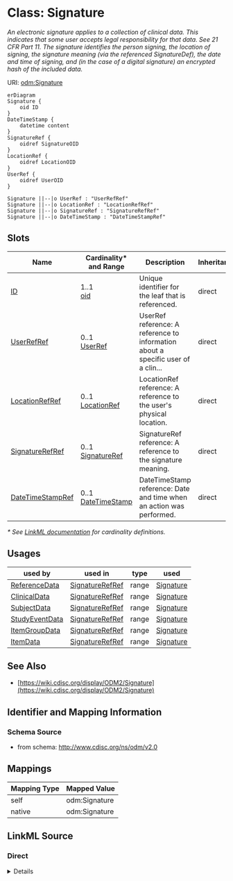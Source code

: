 # Class: Signature

_An electronic signature applies to a collection of clinical data. This indicates that some user accepts legal responsibility for that data. See 21 CFR Part 11. The signature identifies the person signing, the location of signing, the signature meaning (via the referenced SignatureDef), the date and time of signing, and (in the case of a digital signature) an encrypted hash of the included data._




URI: [odm:Signature](http://www.cdisc.org/ns/odm/v2.0/Signature)


```mermaid
erDiagram
Signature {
    oid ID  
}
DateTimeStamp {
    datetime content  
}
SignatureRef {
    oidref SignatureOID  
}
LocationRef {
    oidref LocationOID  
}
UserRef {
    oidref UserOID  
}

Signature ||--|o UserRef : "UserRefRef"
Signature ||--|o LocationRef : "LocationRefRef"
Signature ||--|o SignatureRef : "SignatureRefRef"
Signature ||--|o DateTimeStamp : "DateTimeStampRef"

```



<!-- no inheritance hierarchy -->


## Slots

| Name | Cardinality* and Range | Description | Inheritance |
| ---  | --- | --- | --- |
| [ID](ID.md) | 1..1 <br/> [oid](oid.md) | Unique identifier for the leaf that is referenced. | direct |
| [UserRefRef](UserRefRef.md) | 0..1 <br/> [UserRef](UserRef.md) | UserRef reference: A reference to information about a specific user of a clin... | direct |
| [LocationRefRef](LocationRefRef.md) | 0..1 <br/> [LocationRef](LocationRef.md) | LocationRef reference: A reference to the user's physical location. | direct |
| [SignatureRefRef](SignatureRefRef.md) | 0..1 <br/> [SignatureRef](SignatureRef.md) | SignatureRef reference: A reference to the signature meaning. | direct |
| [DateTimeStampRef](DateTimeStampRef.md) | 0..1 <br/> [DateTimeStamp](DateTimeStamp.md) | DateTimeStamp reference: Date and time when an action was performed. | direct |

_* See [LinkML documentation](https://linkml.io/linkml/schemas/slots.html#slot-cardinality) for cardinality definitions._




## Usages

| used by | used in | type | used |
| ---  | --- | --- | --- |
| [ReferenceData](ReferenceData.md) | [SignatureRefRef](SignatureRefRef.md) | range | [Signature](Signature.md) |
| [ClinicalData](ClinicalData.md) | [SignatureRefRef](SignatureRefRef.md) | range | [Signature](Signature.md) |
| [SubjectData](SubjectData.md) | [SignatureRefRef](SignatureRefRef.md) | range | [Signature](Signature.md) |
| [StudyEventData](StudyEventData.md) | [SignatureRefRef](SignatureRefRef.md) | range | [Signature](Signature.md) |
| [ItemGroupData](ItemGroupData.md) | [SignatureRefRef](SignatureRefRef.md) | range | [Signature](Signature.md) |
| [ItemData](ItemData.md) | [SignatureRefRef](SignatureRefRef.md) | range | [Signature](Signature.md) |






## See Also

* [https://wiki.cdisc.org/display/ODM2/Signature](https://wiki.cdisc.org/display/ODM2/Signature)

## Identifier and Mapping Information







### Schema Source


* from schema: http://www.cdisc.org/ns/odm/v2.0





## Mappings

| Mapping Type | Mapped Value |
| ---  | ---  |
| self | odm:Signature |
| native | odm:Signature |





## LinkML Source

<!-- TODO: investigate https://stackoverflow.com/questions/37606292/how-to-create-tabbed-code-blocks-in-mkdocs-or-sphinx -->

### Direct

<details>
```yaml
name: Signature
description: An electronic signature applies to a collection of clinical data. This
  indicates that some user accepts legal responsibility for that data. See 21 CFR
  Part 11. The signature identifies the person signing, the location of signing, the
  signature meaning (via the referenced SignatureDef), the date and time of signing,
  and (in the case of a digital signature) an encrypted hash of the included data.
from_schema: http://www.cdisc.org/ns/odm/v2.0
see_also:
- https://wiki.cdisc.org/display/ODM2/Signature
rank: 1000
slots:
- ID
- UserRefRef
- LocationRefRef
- SignatureRefRef
- DateTimeStampRef
slot_usage:
  ID:
    name: ID
    domain_of:
    - Leaf
    - Signature
    - Annotation
    range: oid
  UserRefRef:
    name: UserRefRef
    domain_of:
    - AdminData
    - AuditRecord
    - Signature
    range: UserRef
    maximum_cardinality: 1
  LocationRefRef:
    name: LocationRefRef
    domain_of:
    - AdminData
    - AuditRecord
    - Signature
    range: LocationRef
    maximum_cardinality: 1
  SignatureRefRef:
    name: SignatureRefRef
    domain_of:
    - ReferenceData
    - ClinicalData
    - SubjectData
    - StudyEventData
    - ItemGroupData
    - ItemData
    - Signature
    range: SignatureRef
    maximum_cardinality: 1
  DateTimeStampRef:
    name: DateTimeStampRef
    domain_of:
    - AuditRecord
    - Signature
    range: DateTimeStamp
    maximum_cardinality: 1
class_uri: odm:Signature

```
</details>

### Induced

<details>
```yaml
name: Signature
description: An electronic signature applies to a collection of clinical data. This
  indicates that some user accepts legal responsibility for that data. See 21 CFR
  Part 11. The signature identifies the person signing, the location of signing, the
  signature meaning (via the referenced SignatureDef), the date and time of signing,
  and (in the case of a digital signature) an encrypted hash of the included data.
from_schema: http://www.cdisc.org/ns/odm/v2.0
see_also:
- https://wiki.cdisc.org/display/ODM2/Signature
rank: 1000
slot_usage:
  ID:
    name: ID
    domain_of:
    - Leaf
    - Signature
    - Annotation
    range: oid
  UserRefRef:
    name: UserRefRef
    domain_of:
    - AdminData
    - AuditRecord
    - Signature
    range: UserRef
    maximum_cardinality: 1
  LocationRefRef:
    name: LocationRefRef
    domain_of:
    - AdminData
    - AuditRecord
    - Signature
    range: LocationRef
    maximum_cardinality: 1
  SignatureRefRef:
    name: SignatureRefRef
    domain_of:
    - ReferenceData
    - ClinicalData
    - SubjectData
    - StudyEventData
    - ItemGroupData
    - ItemData
    - Signature
    range: SignatureRef
    maximum_cardinality: 1
  DateTimeStampRef:
    name: DateTimeStampRef
    domain_of:
    - AuditRecord
    - Signature
    range: DateTimeStamp
    maximum_cardinality: 1
attributes:
  ID:
    name: ID
    description: Unique identifier for the leaf that is referenced.
    from_schema: http://www.cdisc.org/ns/odm/v2.0
    rank: 1000
    identifier: true
    alias: ID
    owner: Signature
    domain_of:
    - Leaf
    - Signature
    - Annotation
    range: oid
    required: true
  UserRefRef:
    name: UserRefRef
    description: 'UserRef reference: A reference to information about a specific user
      of a clinical data collection or data management system.'
    from_schema: http://www.cdisc.org/ns/odm/v2.0
    rank: 1000
    identifier: false
    alias: UserRefRef
    owner: Signature
    domain_of:
    - AdminData
    - AuditRecord
    - Signature
    range: UserRef
    maximum_cardinality: 1
  LocationRefRef:
    name: LocationRefRef
    description: 'LocationRef reference: A reference to the user''s physical location.'
    from_schema: http://www.cdisc.org/ns/odm/v2.0
    rank: 1000
    identifier: false
    alias: LocationRefRef
    owner: Signature
    domain_of:
    - AdminData
    - AuditRecord
    - Signature
    range: LocationRef
    maximum_cardinality: 1
  SignatureRefRef:
    name: SignatureRefRef
    description: 'SignatureRef reference: A reference to the signature meaning.'
    from_schema: http://www.cdisc.org/ns/odm/v2.0
    rank: 1000
    identifier: false
    alias: SignatureRefRef
    owner: Signature
    domain_of:
    - ReferenceData
    - ClinicalData
    - SubjectData
    - StudyEventData
    - ItemGroupData
    - ItemData
    - Signature
    range: SignatureRef
    maximum_cardinality: 1
  DateTimeStampRef:
    name: DateTimeStampRef
    description: 'DateTimeStamp reference: Date and time when an action was performed.'
    from_schema: http://www.cdisc.org/ns/odm/v2.0
    rank: 1000
    identifier: false
    alias: DateTimeStampRef
    owner: Signature
    domain_of:
    - AuditRecord
    - Signature
    range: DateTimeStamp
    maximum_cardinality: 1
class_uri: odm:Signature

```
</details>